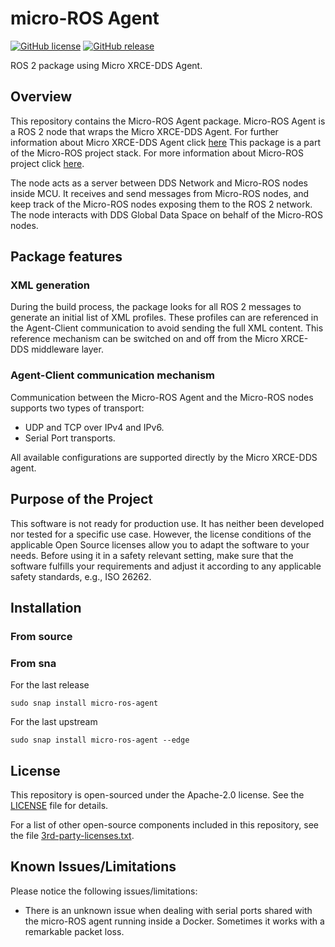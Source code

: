 # micro-ROS Agent

[![GitHub license](https://img.shields.io/github/license/microROS/micro-ROS-Agent.svg)](https://github.com/microROS/micro-ROS-Agent)
[![GitHub release](https://img.shields.io/github/release/microROS/micro-ROS-Agent.svg)](https://github.com/microROS/micro-ROS-Agent/releases)

ROS 2 package using Micro XRCE-DDS Agent.

## Overview

This repository contains the Micro-ROS Agent package.
Micro-ROS Agent is a ROS 2 node that wraps the Micro XRCE-DDS Agent.
For further information about Micro XRCE-DDS Agent click [here](https://github.com/eProsima/Micro-XRCE-DDS-Agent)
This package is a part of the Micro-ROS project stack.
For more information about Micro-ROS project click [here](https://micro-ros.github.io/).

The node acts as a server between DDS Network and Micro-ROS nodes inside MCU.
It receives and send messages from Micro-ROS nodes, and keep track of the Micro-ROS nodes exposing them to the ROS 2 network.
The node interacts with DDS Global Data Space on behalf of the Micro-ROS nodes.

## Package features

### XML generation

During the build process, the package looks for all ROS 2 messages to generate an initial list of XML profiles.
These profiles can are referenced in the Agent-Client communication to avoid sending the full XML content.
This reference mechanism can be switched on and off from the Micro XRCE-DDS middleware layer.

### Agent-Client communication mechanism

Communication between the Micro-ROS Agent and the Micro-ROS nodes supports two types of transport:

- UDP and TCP over IPv4 and IPv6.
- Serial Port transports.

All available configurations are supported directly by the Micro XRCE-DDS agent.

## Purpose of the Project

This software is not ready for production use. It has neither been developed nor
tested for a specific use case. However, the license conditions of the
applicable Open Source licenses allow you to adapt the software to your needs.
Before using it in a safety relevant setting, make sure that the software
fulfills your requirements and adjust it according to any applicable safety
standards, e.g., ISO 26262.

## Installation

### From source

### From sna

For the last release

`sudo snap install micro-ros-agent`

For the last upstream

`sudo snap install micro-ros-agent --edge`


## License

This repository is open-sourced under the Apache-2.0 license. See the [LICENSE](LICENSE) file for details.

For a list of other open-source components included in this repository,
see the file [3rd-party-licenses.txt](3rd-party-licenses.txt).

## Known Issues/Limitations

Please notice the following issues/limitations:

* There is an unknown issue when dealing with serial ports shared with the micro-ROS agent running inside a Docker. Sometimes it works with a remarkable packet loss.

